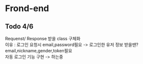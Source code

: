 # Frond-end


## Todo 4/6
Requenst/ Response 받을 class 구체화      
이유 : 로그인 요청시 email,password필요 -> 로그인한 유저 정보 받을땐? email,nickname,gender,token필요     
자동 로그인 기능 구현 -> 하는중 
